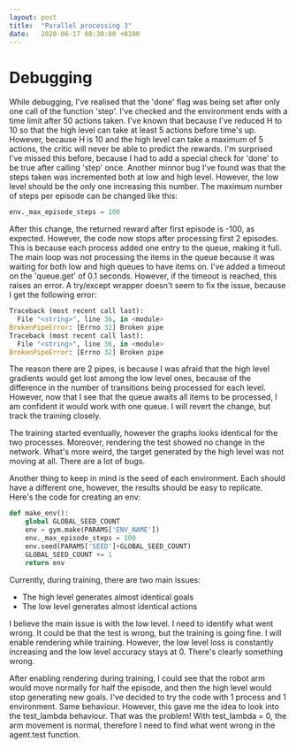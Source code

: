 ```yaml
---
layout: post
title:  "Parallel processing 3"
date:   2020-06-17 08:30:00 +0100
---
```

# Debugging
While debugging, I've realised that the 'done' flag was being set after only one call of the function 'step'. I've checked and the environment ends with a time limit after 50 actions taken. I've known that because I've reduced H to 10 so that the high level can take at least 5 actions before time's up. However, because H is 10 and the high level can take a maximum of 5 actions, the critic will never be able to predict the rewards. I'm surprised I've missed this before, because I had to add a special check for 'done' to be true after calling 'step' once. Another minnor bug I've found was that the steps taken was incremented both at low and high level. However, the low level should be the only one increasing this number. The maximum number of steps per episode can be changed like this:

~~~ python
env._max_episode_steps = 100
~~~

After this change, the returned reward after first episode is -100, as expected. However, the code now stops after processing first 2 episodes. This is because each process added one entry to the queue, making it full. The main loop was not processing the items in the queue because it was waiting for both low and high queues to have items on. I've added a timeout on the 'queue.get' of 0.1 seconds. However, if the timeout is reached, this raises an error. A try/except wrapper doesn't seem to fix the issue, because I get the following error:

~~~ python
Traceback (most recent call last):
  File "<string>", line 36, in <module>
BrokenPipeError: [Errno 32] Broken pipe
Traceback (most recent call last):
  File "<string>", line 36, in <module>
BrokenPipeError: [Errno 32] Broken pipe
~~~

The reason there are 2 pipes, is because I was afraid that the high level gradients would get lost among the low level ones, because of the difference in the number of transitions being processed for each level. However, now that I see that the queue awaits all items to be processed, I am confident it would work with one queue. I will revert the change, but track the training closely.

The training started eventually, however the graphs looks identical for the two processes. Moreover, rendering the test showed no change in the network. What's more weird, the target generated by the high level was not moving at all. There are a lot of bugs.

Another thing to keep in mind is the seed of each environment. Each should have a different one, however, the results should be easy to replicate. Here's the code for creating an env:

~~~ python
def make_env():
    global GLOBAL_SEED_COUNT
    env = gym.make(PARAMS['ENV_NAME'])
    env._max_episode_steps = 100
    env.seed(PARAMS['SEED']+GLOBAL_SEED_COUNT)
    GLOBAL_SEED_COUNT += 1
    return env
~~~

Currently, during training, there are two main issues:
- The high level generates almost identical goals
- The low level generates almost identical actions

I believe the main issue is with the low level. I need to identify what went wrong. It could be that the test is wrong, but the training is going fine. I will enable rendering while training. However, the low level loss is constantly increasing and the low level accuracy stays at 0. There's clearly something wrong.

After enabling rendering during training, I could see that the robot arm would move normally for half the episode, and then the high level would stop generating new goals. I've decided to try the code with 1 process and 1 environment. Same behaviour. However, this gave me the idea to look into the test_lambda behaviour. That was the problem! With test_lambda = 0, the arm movement is normal, therefore I need to find what went wrong in the agent.test function.